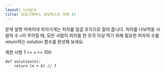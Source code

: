 ```yaml
--- 
layout: single 
title: 프로그래머스 코딩테스트 리뷰 #1
---
```


문제 설명
머쓱이네 피자가게는 피자를 일곱 조각으로 잘라 줍니다. 피자를 나눠먹을 사람의 수 `n`이 주어질 때, 모든 사람이 피자를 한 조각 이상 먹기 위해 필요한 피자의 수를 return하는 solution 함수를 완성해 보세요.

제한 사항 
1 <= `n` <= 100 

```
def solution(n):
    return (n + 6) // 7
``` 
